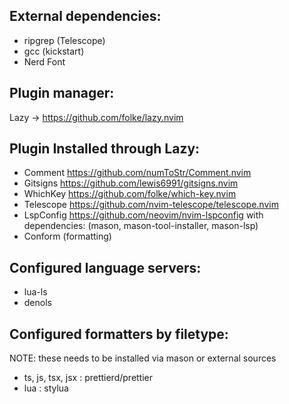 ## External dependencies:
- ripgrep (Telescope)
- gcc (kickstart)
- Nerd Font

## Plugin manager:
Lazy -> https://github.com/folke/lazy.nvim

## Plugin Installed through Lazy:
- Comment https://github.com/numToStr/Comment.nvim
- Gitsigns https://github.com/lewis6991/gitsigns.nvim
- WhichKey https://github.com/folke/which-key.nvim
- Telescope https://github.com/nvim-telescope/telescope.nvim
- LspConfig https://github.com/neovim/nvim-lspconfig
    with dependencies: (mason, mason-tool-installer, mason-lsp)
- Conform (formatting)


## Configured language servers:
- lua-ls
- denols

## Configured formatters by filetype:
NOTE: these needs to be installed via mason or external sources
- ts, js, tsx, jsx : prettierd/prettier
- lua : stylua
